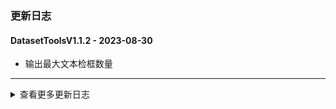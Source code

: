 ### 更新日志
#### DatasetToolsV1.1.2 - 2023-08-30
* 输出最大文本检框数量
---

<details onclose>
<summary>查看更多更新日志</summary>

#### DatasetToolsV1.1.1 - 2023-08-23
* 制作文本检测数据集时需要判断txt文件存不存在
---

#### DatasetToolsV1.1.0 - 2023-08-15
* 制作箱号识别模型时去除空白字符
---

#### DatasetToolsV1.0.9 - 2023-03-13
* 更新集装箱箱型判断的规则
---

#### DatasetToolsV1.0.8 - 2023-03-13
* 更新获取版本号方法
---

#### dataset_toolsV1.0.7 - 2023-01-29
* 支持创建文本检测数据集

#### dataset_toolsV1.0.6 - 2023-01-29
* 支持制作VOC数据集
---
</details>